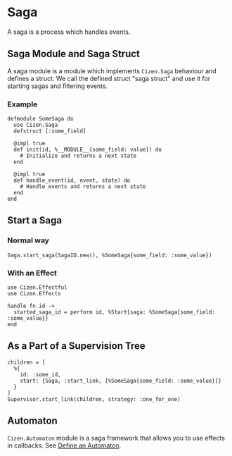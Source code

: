 # Saga

A saga is a process which handles events.

## Saga Module and Saga Struct

A saga module is a module which implements `Cizen.Saga` behaviour and defines a struct.
We call the defined struct "saga struct" and use it for starting sagas and filtering events.

### Example

    defmodule SomeSaga do
      use Cizen.Saga
      defstruct [:some_field]

      @impl true
      def init(id, %__MODULE__{some_field: value}) do
        # Initialize and returns a next state
      end

      @impl true
      def handle_event(id, event, state) do
        # Handle events and returns a next state
      end
    end

## Start a Saga

### Normal way

    Saga.start_saga(SagaID.new(), %SomeSaga{some_field: :some_value})

### With an Effect

    use Cizen.Effectful
    use Cizen.Effects

    handle fn id ->
      started_saga_id = perform id, %Start{saga: %SomeSaga{some_field: :some_value}}
    end

## As a Part of a Supervision Tree

    children = [
      %{
        id: :some_id,
        start: {Saga, :start_link, [%SomeSaga{some_field: :some_value}]}
      }
    ]
    Supervisor.start_link(children, strategy: :one_for_one)

## Automaton

`Cizen.Automaton` module is a saga framework that allows you to use effects in callbacks.
See [Define an Automaton](getting_started.html#define-an-automaton).
